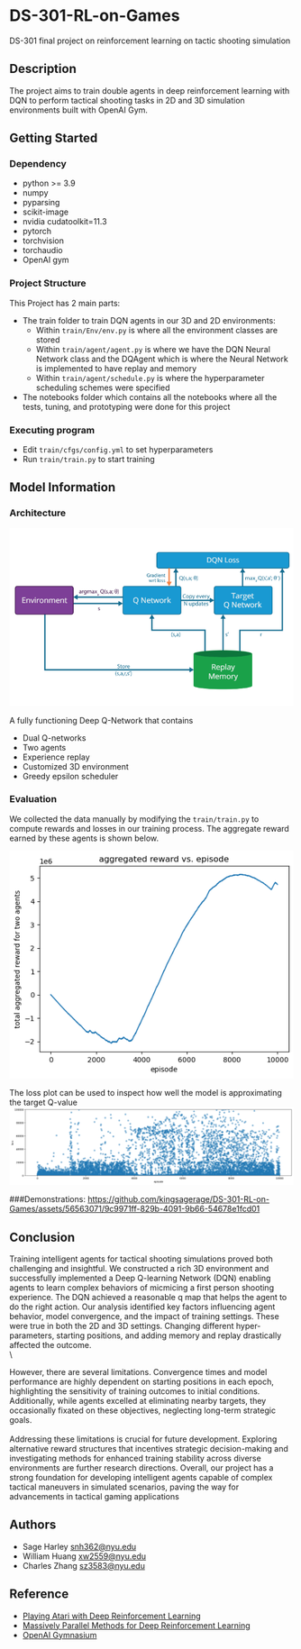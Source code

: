 # DS-301-RL-on-Games
DS-301 final project on reinforcement learning on tactic shooting simulation


## Description
The project aims to train double agents in deep reinforcement learning with DQN to perform tactical shooting tasks in 2D and 3D simulation environments built with OpenAI Gym.

## Getting Started

### Dependency
  * python >= 3.9
  * numpy
  * pyparsing
  * scikit-image
  * nvidia cudatoolkit=11.3
  * pytorch
  * torchvision
  * torchaudio
  * OpenAI gym

### Project Structure
This Project has 2 main parts:
- The train folder to train DQN agents in our 3D and 2D environments:
    - Within `train/Env/env.py` is where all the environment classes are stored
    - Within `train/agent/agent.py` is where we have the DQN Neural Network class and the DQAgent which is where the Neural Network is implemented to have replay and memory
    - Within `train/agent/schedule.py` is where the hyperparameter scheduling schemes were specified
- The notebooks folder which contains all the notebooks where all the tests, tuning, and prototyping were done for this project

### Executing program
* Edit `train/cfgs/config.yml` to set hyperparameters
* Run `train/train.py` to start training


## Model Information

### Architecture
![architecture](model_arch.png)

A fully functioning Deep Q-Network that contains
 * Dual Q-networks
 * Two agents
 * Experience replay
 * Customized 3D environment
 * Greedy epsilon scheduler

### Evaluation
We collected the data manually by modifying the `train/train.py` to compute rewards and losses in our training process. The aggregate reward earned by these agents is shown below.

![reward](agg_reward.png)

The loss plot can be used to inspect how well the model is approximating the target Q-value
![loss](loss.png)

###Demonstrations:
https://github.com/kingsagerage/DS-301-RL-on-Games/assets/56563071/9c9971ff-829b-4091-9b66-54678e1fcd01

## Conclusion
Training intelligent agents for tactical shooting simulations proved both challenging and
insightful. We constructed a rich 3D environment and successfully implemented a Deep
Q-learning Network (DQN) enabling agents to learn complex behaviors of micmicing a
first person shooting experience. The DQN achieved a reasonable q map that helps the
agent to do the right action. Our analysis identified key factors influencing agent
behavior, model convergence, and the impact of training settings. These were true in
both the 2D and 3D settings. Changing different hyper-parameters, starting positions,
and adding memory and replay drastically affected the outcome.\
\




However, there are several limitations. Convergence times and model performance are
highly dependent on starting positions in each epoch, highlighting the sensitivity of
training outcomes to initial conditions. Additionally, while agents excelled at eliminating
nearby targets, they occasionally fixated on these objectives, neglecting long-term
strategic goals.\
\
Addressing these limitations is crucial for future development. Exploring alternative
reward structures that incentives strategic decision-making and investigating methods for
enhanced training stability across diverse environments are further research directions.
Overall, our project has a strong foundation for developing intelligent agents capable of
complex tactical maneuvers in simulated scenarios, paving the way for advancements in
tactical gaming applications

## Authors

* Sage Harley [snh362@nyu.edu](https://github.com/kingsagerage)
* William Huang [xw2559@nyu.edu](https://github.com/wang3ng)
* Charles Zhang [sz3583@nyu.edu](https://github.com/1295212083)

## Reference
* [Playing Atari with Deep Reinforcement Learning](https://arxiv.org/pdf/1312.5602)
* [Massively Parallel Methods for Deep Reinforcement Learning](https://arxiv.org/pdf/1507.04296)
* [OpenAI Gymnasium](https://gymnasium.farama.org/#)




  



    

